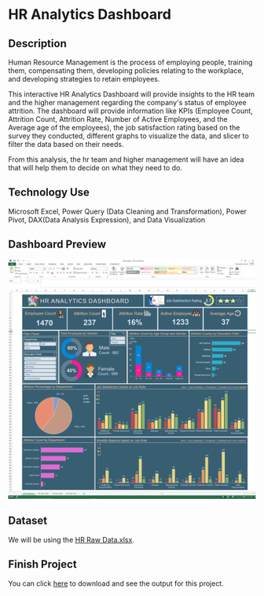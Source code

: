 # HR Analytics Dashboard

## Description

Human Resource Management is the process of employing people, training them, compensating them, developing policies relating to the workplace, and developing strategies to retain employees.

This interactive HR Analytics Dashboard will provide insights to the HR team and the higher management regarding the company's status of employee attrition. The dashboard will provide information like KPIs (Employee Count, Attrition Count, Attrition Rate, Number of Active Employees, and the Average age of the employees), the job satisfaction rating based on the survey they conducted, different graphs to visualize the data, and slicer to filter the data based on their needs.

From this analysis, the hr team and higher management will have an idea that will help them to decide on what they need to do.

## Technology Use

Microsoft Excel, Power Query (Data Cleaning and Transformation), Power Pivot, DAX(Data Analysis Expression), and Data Visualization

## Dashboard Preview

![HR Analytics Dashbaord](./HR%20Analytics%20Dashboard.png)

## Dataset

We will be using the [HR Raw Data.xlsx](https://github.com/Sabonity/Data-Analysis-Project/blob/main/HR%20Data%20Analysis/HR%20Raw%20Data.xlsx).

## Finish Project

You can click [here](https://github.com/Sabonity/Data-Analysis-Project/blob/main/HR%20Data%20Analysis/HR%20Analytics.xlsx) to download and see the output for this project.

